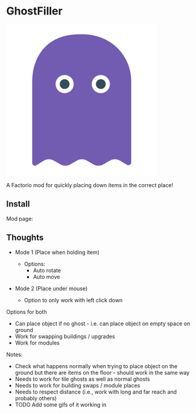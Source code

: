 # GhostFiller

<img src="icon.png" width="400" height="400" />

A Factorio mod for quickly placing down items in the correct place!

## Install

Mod page:

## Thoughts

- Mode 1 (Place when holding item)
  - Options:
    - Auto rotate
    - Auto move

- Mode 2 (Place under mouse)
  - Option to only work with left click down

Options for both

- Can place object if no ghost - i.e. can place object on empty space on ground
- Work for swapping buildings / upgrades
- Work for modules

Notes:

- Check what happens normally when trying to place object on the ground but there are items on the floor - should work in the same way
- Needs to work for tile ghosts as well as normal ghosts
- Needs to work for building swaps / module places
- Needs to respect distance (i.e., work with long and far reach and probably others)
- TODO Add some gifs of it working in
